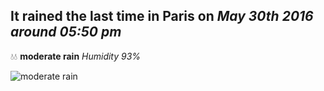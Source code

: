 ## It rained the last time in Paris on *May 30th 2016 around 05:50 pm*
💧💧  **moderate rain** *Humidity 93%*

![moderate rain](http://openweathermap.org/img/w/10d.png)
